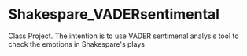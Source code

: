 # Shakespare_VADERsentimental
Class Project. The intention is to use VADER sentimenal analysis tool to check the emotions in Shakespare's plays
